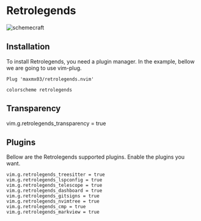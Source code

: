 # Retrolegends

![schemecraft](https://github.com/maxmx03/schemecraft/assets/50273941/ee682aae-00cb-4282-ba24-3d9621a430a3)

## Installation

To install Retrolegends, you need a plugin manager.
In the example, bellow we are going to use vim-plug.

```vim
Plug 'maxmx03/retrolegends.nvim'

colorscheme retrolegends
```

## Transparency

vim.g.retrolegends_transparency = true

## Plugins

Bellow are the Retrolegends supported plugins.
Enable the plugins you want.

```vim
vim.g.retrolegends_treesitter = true
vim.g.retrolegends_lspconfig = true
vim.g.retrolegends_telescope = true
vim.g.retrolegends_dashboard = true
vim.g.retrolegends_gitsigns = true
vim.g.retrolegends_nvimtree = true
vim.g.retrolegends_cmp = true
vim.g.retrolegends_markview = true
```
